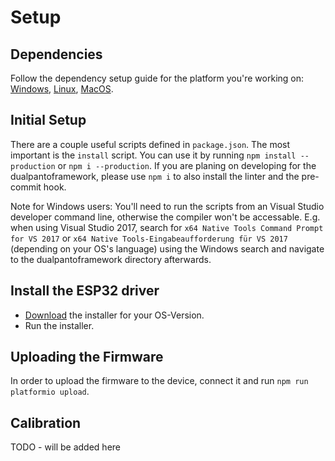 # Setup

## Dependencies

Follow the dependency setup guide for the platform you're working on: [Windows](windows.md), [Linux](linux.md), [MacOS](macos.md).

## Initial Setup

There are a couple useful scripts defined in `package.json`. The most important is the `install` script. You can use it by running `npm install --production` or `npm i --production`. If you are planing on developing for the dualpantoframework, please use `npm i` to also install the linter and the pre-commit hook.

Note for Windows users: You'll need to run the scripts from an Visual Studio developer command line, otherwise the compiler won't be accessable. E.g. when using Visual Studio 2017, search for `x64 Native Tools Command Prompt for VS 2017` or `x64 Native Tools-Eingabeaufforderung für VS 2017` (depending on your OS's language) using the Windows search and navigate to the dualpantoframework directory afterwards.

## Install the ESP32 driver

- [Download](https://www.silabs.com/products/development-tools/software/usb-to-uart-bridge-vcp-drivers) the installer for your OS-Version.
- Run the installer.

## Uploading the Firmware

In order to upload the firmware to the device, connect it and run `npm run platformio upload`.

## Calibration

TODO - will be added here
